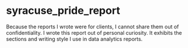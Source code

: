 # syracuse_pride_report
Because the reports I wrote were for clients, I cannot share them out of confidentiality. I wrote this report out of personal curiosity. It exhibits the sections and writing style I use in data analytics reports.
